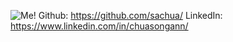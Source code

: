 ![Me!](https://avatars.githubusercontent.com/u/41395198)
Github: https://github.com/sachua/
LinkedIn: https://www.linkedin.com/in/chuasongann/